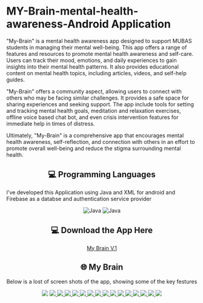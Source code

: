 # MY-Brain-mental-health-awareness-Android Application
"My-Brain" is a mental health awareness app designed to support MUBAS students in managing their mental well-being. This app offers a range of features and resources to promote mental health awareness and self-care. Users can track their mood, emotions, and daily experiences to gain insights into their mental health patterns. It also provides educational content on mental health topics, including articles, videos, and self-help guides.

"My-Brain" offers a community aspect, allowing users to connect with others who may be facing similar challenges. It provides a safe space for sharing experiences and seeking support. The app include tools for setting and tracking mental health goals, meditation and relaxation exercises, offline voice based chat bot, and even crisis intervention features for immediate help in times of distress.

Ultimately, "My-Brain" is a comprehensive app that encourages mental health awareness, self-reflection, and connection with others in an effort to promote overall well-being and reduce the stigma surrounding mental health.
<h2 align="center" class="section-heading">💻 Programming Languages</h2>
    <p> I've developed this Application using Java and XML for android and Firebase as a databse and authentication service provider</p>
<div align="center">
  <img src="https://img.shields.io/badge/Java-007396?style=for-the-badge&logo=java&logoColor=white" alt="Java" />
  <img src="https://img.shields.io/badge/Android-007396?style=for-the-badge&logo=Android&logoColor=white" alt="Java" />
   
</div>
<h2 align="center" class="section-heading">💻 Download the App Here</h2>
<div align="center">
</a>
  <a href="https://appho.st/d/QAaoC2Zr">My Brain V.1
  </a>
</div>
    
<div align="center">
<h2 align="center" class="section-heading">🌐 My Brain</h2>
<p> Below is a lost of screen shots of the app, showing some of the key festures </p>
<div align="center">
    <img src="Screeshots/home5.png"/>
  <a href="#">
    <img src="Screeshots/login.png"/>
  </a>
  <a href="#">
    <img src="Screeshots/onbaordign.png"/>
  </a>
  <a href="#">
    <img src="Screeshots/onboarding2.png"/>
  </a>
    <a href="#">
    <img src="Screeshots/onboarding3.png"/>
  </a>
  <a href="#">
    <img src="Screeshots/home1.png"/>
  </a>
  <a href="#">
    <img src="Screeshots/home2.png"/>
  </a>
<a href="#">
    <img src="Screeshots/home3.png"/>
  </a>
<a href="#">
    <img src="Screeshots/home4.png"/>
  </a>
<a href="#">
    <img src="Screeshots/counsilors page.png"/>
  </a>
 <a href="#">
    <img src="Screeshots/chat.png"/>
  </a>
<a href="#">
    <img src="Screeshots/Community chat.png"/>
  </a>
 <a href="#">
    <img src="Screeshots/games1.png"/>
  </a>
 <a href="#">
    <img src="Screeshots/games11.png"/>
  </a>
 <a href="#">
    <img src="Screeshots/mood1.png"/>
  </a>
 <a href="#">
    <img src="Screeshots/mood2.png"/>
  </a>
</div>

